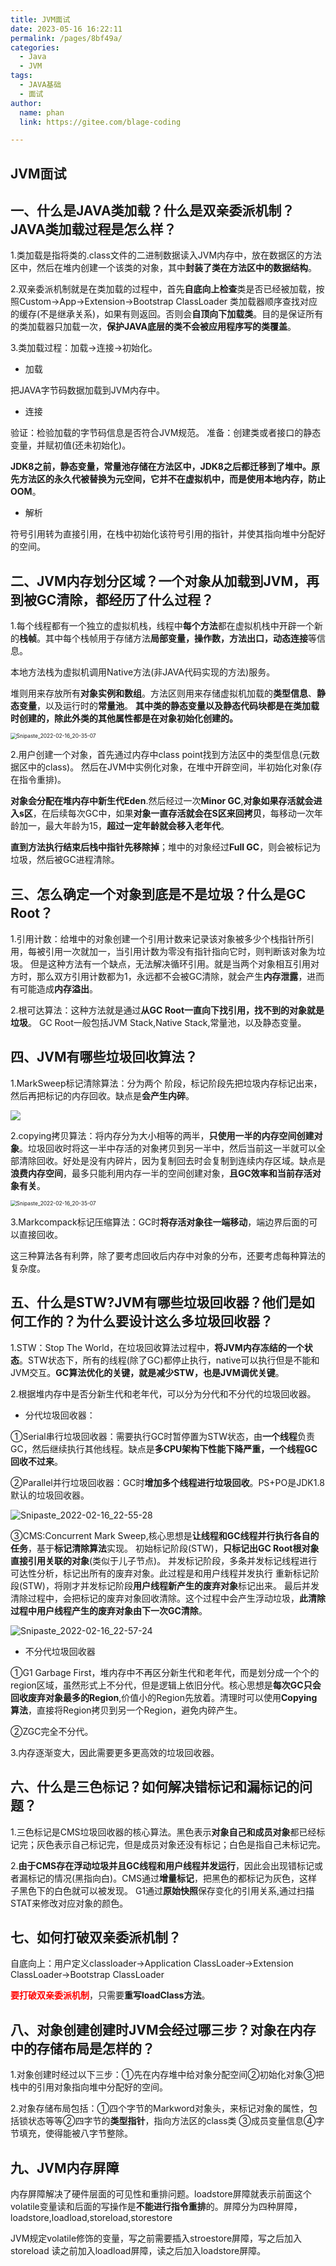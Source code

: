 ```yaml
---
title: JVM面试
date: 2023-05-16 16:22:11
permalink: /pages/8bf49a/
categories: 
  - Java
  - JVM
tags: 
  - JAVA基础
  - 面试
author: 
  name: phan
  link: https://gitee.com/blage-coding

---
```

## JVM面试

## 一、什么是JAVA类加载？什么是双亲委派机制？JAVA类加载过程是怎么样？

1.类加载是指将类的.class文件的二进制数据读入JVM内存中，放在数据区的方法区中，然后在堆内创建一个该类的对象，其中**封装了类在方法区中的数据结构**。

2.双亲委派机制就是在类加载的过程中，首先**自底向上检查**类是否已经被加载，按照Custom->App->Extension->Bootstrap ClassLoader 类加载器顺序查找对应的缓存(不是继承关系)，如果有则返回。否则会**自顶向下加载类**。目的是保证所有的类加载器只加载一次，**保护JAVA底层的类不会被应用程序写的类覆盖**。

3.类加载过程：加载->连接->初始化。

- 加载

把JAVA字节码数据加载到JVM内存中。

- 连接

验证：检验加载的字节码信息是否符合JVM规范。
准备：创建类或者接口的静态变量，并赋初值(还未初始化)。

**JDK8之前，静态变量，常量池存储在方法区中，JDK8之后都迁移到了堆中。原先方法区的永久代被替换为元空间，它并不在虚拟机中，而是使用本地内存，防止OOM**。

- 解析

符号引用转为直接引用，在栈中初始化该符号引用的指针，并使其指向堆中分配好的空间。

## 二、JVM内存划分区域？一个对象从加载到JVM，再到被GC清除，都经历了什么过程？

1.每个线程都有一个独立的虚拟机栈，线程中**每个方法**都在虚拟机栈中开辟一个新的**栈帧**。其中每个栈帧用于存储方法**局部变量，操作数，方法出口，动态连接**等信息。

本地方法栈为虚拟机调用Native方法(非JAVA代码实现的方法)服务。

堆则用来存放所有**对象实例和数组**。方法区则用来存储虚拟机加载的**类型信息**、**静态变量**，以及运行时的**常量池**。
**其中类的静态变量以及静态代码块都是在类加载时创建的，除此外类的其他属性都是在对象初始化创建的。**

<img src="https://cdn.staticaly.com/gh/blage-coding/picx-images-hosting@master/20230516/fe7227f01bab432497bc3ce42ba5a204.4580kdnfc3e0.webp" alt="Snipaste_2022-02-16_20-35-07" style="zoom:60%;" />

2.用户创建一个对象，首先通过内存中class point找到方法区中的类型信息(元数据区中的class)。
然后在JVM中实例化对象，在堆中开辟空间，半初始化对象(存在指令重排)。

**对象会分配在堆内存中新生代Eden**.然后经过一次**Minor GC**,**对象如果存活就会进入s区**，在后续每次GC中，如果**对象一直存活就会在S区来回拷贝**，每移动一次年龄加一，最大年龄为15，**超过一定年龄就会移入老年代**。

**直到方法执行结束后栈中指针先移除掉**；堆中的对象经过**Full GC**，则会被标记为垃圾，然后被GC进程清除。 

## 三、怎么确定一个对象到底是不是垃圾？什么是GC Root？

1.引用计数：给堆中的对象创建一个引用计数来记录该对象被多少个栈指针所引用，每被引用一次就加一，当引用计数为零没有指针指向它时，则判断该对象为垃圾。 
但是这种方法有一个缺点，无法解决循环引用。就是当两个对象相互引用对方时，那么双方引用计数都为1，永远都不会被GC清除，就会产生**内存泄露**，进而有可能造成**内存溢出**。

2.根可达算法：这种方法就是通过**从GC Root一直向下找引用，找不到的对象就是垃圾**。 
GC Root一般包括JVM Stack,Native Stack,常量池，以及静态变量。

## 四、JVM有哪些垃圾回收算法？

1.MarkSweep标记清除算法：分为两个 阶段，标记阶段先把垃圾内存标记出来， 然后再把标记的内存回收。缺点是**会产生内碎**。

<img src='https://cdn.staticaly.com/gh/blage-coding/picx-images-hosting@master/20230516/e48df0b4f3e5416a88d2e0dd8ac95709.12k9dpk7pbmo.webp'>

2.copying拷贝算法：将内存分为大小相等的两半，**只使用一半的内存空间创建对象**。垃圾回收时将这一半中存活的对象拷贝到另一半中，然后当前这一半就可以全部清除回收。好处是没有内碎片，因为复制回去时会复制到连续内存区域。缺点是**浪费内存空间**，最多只能利用内存一半的空间创建对象，**且GC效率和当前存活对象有关**。

<img src="https://cdn.staticaly.com/gh/blage-coding/picx-images-hosting@master/20230516/da266bb2b6624add8e1348d2e9e87a0f.56haixqrcjo0.webp" alt="Snipaste_2022-02-16_20-35-07" style="zoom:60%;" />

3.Markcompack标记压缩算法：GC时**将存活对象往一端移动**，端边界后面的可以直接回收。

这三种算法各有利弊，除了要考虑回收后内存中对象的分布，还要考虑每种算法的复杂度。

## 五、什么是STW?JVM有哪些垃圾回收器？他们是如何工作的？为什么要设计这么多垃圾回收器？

1.STW：Stop The World，在垃圾回收算法过程中，**将JVM内存冻结的一个状态**。STW状态下，所有的线程(除了GC)都停止执行，native可以执行但是不能和JVM交互。**GC算法优化的关键，就是减少STW，也是JVM调优关键**。

2.根据堆内存中是否分新生代和老年代，可以分为分代和不分代的垃圾回收器。

- 分代垃圾回收器：

①Serial串行垃圾回收器：需要执行GC时暂停置为STW状态，由**一个线程**负责GC，然后继续执行其他线程。缺点是**多CPU架构下性能下降严重，一个线程GC回收不过来**。

②Parallel并行垃圾回收器：GC时**增加多个线程进行垃圾回收**。PS+PO是JDK1.8默认的垃圾回收器。

![Snipaste_2022-02-16_22-55-28](https://cdn.staticaly.com/gh/blage-coding/picx-images-hosting@master/20230516/65e4d0b34a2f41e99c97e29c7e3f1bbd.3c6mfwzbpfw0.webp)

③CMS:Concurrent Mark Sweep,核心思想是**让线程和GC线程并行执行各自的任务**，基于**标记清除算法**实现。
初始标记阶段(STW)，**只标记出GC Root根对象直接引用关联的对象**(类似于儿子节点)。
并发标记阶段，多条并发标记线程进行可达性分析，标记出所有的废弃对象。此过程是和用户线程并发执行
重新标记阶段(STW)，将刚才并发标记阶段**用户线程新产生的废弃对象**标记出来。
最后并发清除过程中，会把标记的废弃对象回收清除。这个过程中会产生浮动垃圾，**此清除过程中用户线程产生的废弃对象由下一次GC清除**。

![Snipaste_2022-02-16_22-57-24](https://cdn.staticaly.com/gh/blage-coding/picx-images-hosting@master/20230516/cf4f36b7b8154e42bbb163098d26f1f0.44fr8huordq0.webp)

- 不分代垃圾回收器

①G1 Garbage First，堆内存中不再区分新生代和老年代，而是划分成一个个的region区域，虽然形式上不分代，但是逻辑上依旧分代。核心思想是**每次GC只会回收废弃对象最多的Region**,价值小的Region先放着。清理时可以使用**Copying算法**，直接将Region拷贝到另一个Region，避免内碎产生。

②ZGC完全不分代。

3.内存逐渐变大，因此需要更多更高效的垃圾回收器。

## 六、什么是三色标记？如何解决错标记和漏标记的问题？

1.三色标记是CMS垃圾回收器的核心算法。黑色表示**对象自己和成员对象**都已经标记完；灰色表示自己标记完，但是成员对象还没有标记；白色是指自己未标记完。

2.**由于CMS存在浮动垃圾并且GC线程和用户线程并发运行**，因此会出现错标记或者漏标记的情况(黑指向白)。CMS通过**增量标记**，把黑色的都标记为灰色，这样子黑色下的白色就可以被发现。
G1通过**原始快照**保存变化的引用关系,通过扫描STAT来修改对应对象的颜色。

## 七、如何打破双亲委派机制？

自底向上：用户定义classloader->Application ClassLoader->Extension ClassLoader->Bootstrap ClassLoader

<font color="red">**要打破双亲委派机制**</font>，只需要**重写loadClass方法**。

## 八、对象创建创建时JVM会经过哪三步？对象在内存中的存储布局是怎样的？

1.对象创建时经过以下三步：①先在内存堆中给对象分配空间②初始化对象③把栈中的引用对象指向堆中分配好的空间。

2.对象存储布局包括：①四个字节的Markword对象头，来标记对象的属性，包括锁状态等等②四字节的**类型指针**，指向方法区的class类 ③成员变量信息④字节填充，使得能被八字节整除。 

## 九、JVM内存屏障

内存屏障解决了硬件层面的可见性和重排问题。loadstore屏障就表示前面这个volatile变量读和后面的写操作是**不能进行指令重排**的。屏障分为四种屏障，loadstore,loadload,storeload,storestore

JVM规定volatile修饰的变量，写之前需要插入stroestore屏障，写之后加入storeload
读之前加入loadload屏障，读之后加入loadstore屏障。